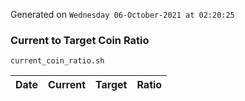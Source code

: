 Generated on `Wednesday 06-October-2021 at 02:20:25`

### Current to Target Coin Ratio
`current_coin_ratio.sh`

Date|Current|Target|Ratio
---|---|---|---
